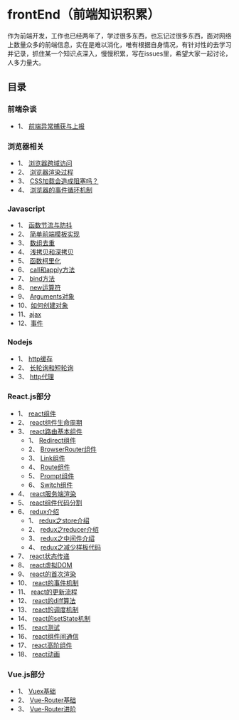 # frontEnd（前端知识积累）
作为前端开发，工作也已经两年了，学过很多东西，也忘记过很多东西，面对网络上数量众多的前端信息，实在是难以消化，唯有根据自身情况，有针对性的去学习并记录，抓住某一个知识点深入，慢慢积累，写在issues里，希望大家一起讨论，人多力量大。
## 目录
### 前端杂谈
- 1、 [前端异常捕获与上报](https://github.com/andyChenAn/frontEnd/issues/3)
### 浏览器相关
- 1、 [浏览器跨域访问](https://github.com/andyChenAn/frontEnd/issues/1)
- 2、 [浏览器渲染过程](https://github.com/andyChenAn/frontEnd/issues/35)
- 3、 [CSS加载会造成阻塞吗？](https://github.com/andyChenAn/frontEnd/issues/36)
- 4、 [浏览器的事件循环机制](https://github.com/andyChenAn/frontEnd/issues/37)
### Javascript
- 1、 [函数节流与防抖](https://github.com/andyChenAn/frontEnd/issues/4)
- 2、 [简单前端模板实现](https://github.com/andyChenAn/frontEnd/issues/5)
- 3、 [数组去重](https://github.com/andyChenAn/frontEnd/issues/6)
- 4、 [浅拷贝和深拷贝](https://github.com/andyChenAn/frontEnd/issues/7)
- 5、 [函数柯里化](https://github.com/andyChenAn/frontEnd/issues/8)
- 6、 [call和apply方法](https://github.com/andyChenAn/frontEnd/issues/23)
- 7、 [bind方法](https://github.com/andyChenAn/frontEnd/issues/24)
- 8、 [new运算符](https://github.com/andyChenAn/frontEnd/issues/25)
- 9、 [Arguments对象](https://github.com/andyChenAn/frontEnd/issues/26)
- 10、[如何创建对象](https://github.com/andyChenAn/frontEnd/issues/27)
- 11、[ajax](https://github.com/andyChenAn/frontEnd/issues/39)
- 12、[事件](https://github.com/andyChenAn/frontEnd/issues/43)
### Nodejs
- 1、 [http缓存](https://github.com/andyChenAn/frontEnd/issues/2)
- 2、 [长轮询和短轮询](https://github.com/andyChenAn/frontEnd/issues/9)
- 3、 [http代理](https://github.com/andyChenAn/frontEnd/issues/10)
### React.js部分
- 1、 [react组件](https://github.com/andyChenAn/frontEnd/issues/11)
- 2、 [react组件生命周期](https://github.com/andyChenAn/frontEnd/issues/12)
- 3、 [react路由基本组件](https://github.com/andyChenAn/frontEnd/issues/13)
  - 1、 [Redirect组件](https://github.com/andyChenAn/frontEnd/issues/16)
  - 2、 [BrowserRouter组件](https://github.com/andyChenAn/frontEnd/issues/17)
  - 3、 [Link组件](https://github.com/andyChenAn/frontEnd/issues/18)
  - 4、 [Route组件](https://github.com/andyChenAn/frontEnd/issues/19)
  - 5、 [Prompt组件](https://github.com/andyChenAn/frontEnd/issues/20)
  - 6、 [Switch组件](https://github.com/andyChenAn/frontEnd/issues/21)
- 4、 [react服务端渲染](https://github.com/andyChenAn/frontEnd/issues/14)
- 5、 [react组件代码分割](https://github.com/andyChenAn/frontEnd/issues/15)
- 6、 [redux介绍](https://github.com/andyChenAn/frontEnd/issues/22)
  - 1、 [redux之store介绍](https://github.com/andyChenAn/frontEnd/issues/40)
  - 2、 [redux之reducer介绍](https://github.com/andyChenAn/frontEnd/issues/41)
  - 3、 [redux之中间件介绍](https://github.com/andyChenAn/frontEnd/issues/42)
  - 4、 [redux之减少样板代码](https://github.com/andyChenAn/frontEnd/issues/44)
- 7、 [react状态传递](https://github.com/andyChenAn/frontEnd/issues/28)
- 8、 [react虚拟DOM](https://github.com/andyChenAn/frontEnd/issues/29)
- 9、 [react的首次渲染](https://github.com/andyChenAn/frontEnd/issues/30)
- 10、 [react的事件机制](https://github.com/andyChenAn/frontEnd/issues/31)
- 11、 [react的更新流程](https://github.com/andyChenAn/frontEnd/issues/32)
- 12、 [react的diff算法](https://github.com/andyChenAn/frontEnd/issues/33)
- 13、 [react的调度机制](https://github.com/andyChenAn/frontEnd/issues/34)
- 14、 [react的setState机制](https://github.com/andyChenAn/frontEnd/issues/38)
- 15、 [react测试](https://github.com/andyChenAn/frontEnd/issues/45)
- 16、 [react组件间通信](https://github.com/andyChenAn/frontEnd/issues/46)
- 17、 [react高阶组件](https://github.com/andyChenAn/frontEnd/issues/47)
- 18、 [react动画](https://github.com/andyChenAn/frontEnd/issues/48)
### Vue.js部分
- 1、 [Vuex基础](https://github.com/andyChenAn/frontEnd/issues/49)
- 2、 [Vue-Router基础](https://github.com/andyChenAn/frontEnd/issues/50)
- 3、 [Vue-Router进阶](https://github.com/andyChenAn/frontEnd/issues/51)